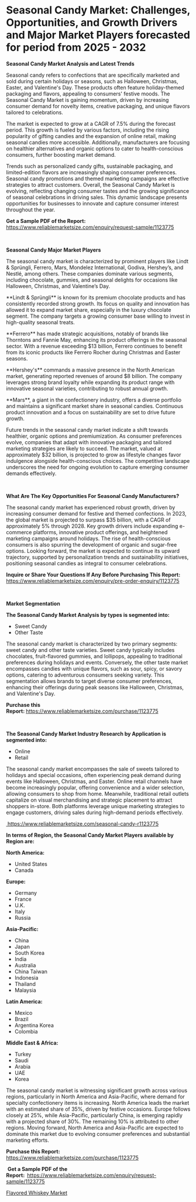 <p><h1>Seasonal Candy Market: Challenges, Opportunities, and Growth Drivers and Major Market Players forecasted for period from 2025 - 2032</h1></p><p><strong>Seasonal Candy Market Analysis and Latest Trends</strong></p>
<p><p>Seasonal candy refers to confections that are specifically marketed and sold during certain holidays or seasons, such as Halloween, Christmas, Easter, and Valentine's Day. These products often feature holiday-themed packaging and flavors, appealing to consumers' festive moods. The Seasonal Candy Market is gaining momentum, driven by increasing consumer demand for novelty items, creative packaging, and unique flavors tailored to celebrations.</p><p>The market is expected to grow at a CAGR of 7.5% during the forecast period. This growth is fueled by various factors, including the rising popularity of gifting candies and the expansion of online retail, making seasonal candies more accessible. Additionally, manufacturers are focusing on healthier alternatives and organic options to cater to health-conscious consumers, further boosting market demand. </p><p>Trends such as personalized candy gifts, sustainable packaging, and limited-edition flavors are increasingly shaping consumer preferences. Seasonal candy promotions and themed marketing campaigns are effective strategies to attract customers. Overall, the Seasonal Candy Market is evolving, reflecting changing consumer tastes and the growing significance of seasonal celebrations in driving sales. This dynamic landscape presents opportunities for businesses to innovate and capture consumer interest throughout the year.</p></p>
<p><strong>Get a Sample PDF of the Report:&nbsp;</strong> <a href="https://www.reliablemarketsize.com/enquiry/request-sample/1123775?utm_campaign=3525&utm_medium=2&utm_source=Github&utm_content=ia&utm_term=07042025&utm_id=seasonal-candy">https://www.reliablemarketsize.com/enquiry/request-sample/1123775</a></p>
<p>&nbsp;</p>
<p><strong>Seasonal Candy Major Market Players</strong></p>
<p><p>The seasonal candy market is characterized by prominent players like Lindt & Sprüngli, Ferrero, Mars, Mondelez International, Godiva, Hershey’s, and Nestlé, among others. These companies dominate various segments, including chocolate, gummies, and seasonal delights for occasions like Halloween, Christmas, and Valentine’s Day.</p><p>**Lindt & Sprüngli** is known for its premium chocolate products and has consistently recorded strong growth. Its focus on quality and innovation has allowed it to expand market share, especially in the luxury chocolate segment. The company targets a growing consumer base willing to invest in high-quality seasonal treats.</p><p>**Ferrero** has made strategic acquisitions, notably of brands like Thorntons and Fannie May, enhancing its product offerings in the seasonal sector. With a revenue exceeding $13 billion, Ferrero continues to benefit from its iconic products like Ferrero Rocher during Christmas and Easter seasons.</p><p>**Hershey's** commands a massive presence in the North American market, generating reported revenues of around $8 billion. The company leverages strong brand loyalty while expanding its product range with innovative seasonal varieties, contributing to robust annual growth.</p><p>**Mars**, a giant in the confectionery industry, offers a diverse portfolio and maintains a significant market share in seasonal candies. Continuous product innovation and a focus on sustainability are set to drive future growth.</p><p>Future trends in the seasonal candy market indicate a shift towards healthier, organic options and premiumization. As consumer preferences evolve, companies that adapt with innovative packaging and tailored marketing strategies are likely to succeed. The market, valued at approximately $32 billion, is projected to grow as lifestyle changes favor indulgence alongside health-conscious choices. The competitive landscape underscores the need for ongoing evolution to capture emerging consumer demands effectively.</p></p>
<p>&nbsp;</p>
<p><strong>What Are The Key Opportunities For Seasonal Candy Manufacturers?</strong></p>
<p><p>The seasonal candy market has experienced robust growth, driven by increasing consumer demand for festive and themed confections. In 2023, the global market is projected to surpass $35 billion, with a CAGR of approximately 5% through 2028. Key growth drivers include expanding e-commerce platforms, innovative product offerings, and heightened marketing campaigns around holidays. The rise of health-conscious consumers is also spurring the development of organic and sugar-free options. Looking forward, the market is expected to continue its upward trajectory, supported by personalization trends and sustainability initiatives, positioning seasonal candies as integral to consumer celebrations.</p></p>
<p><strong>Inquire or Share Your Questions If Any Before Purchasing This Report:</strong> <a href="https://www.reliablemarketsize.com/enquiry/pre-order-enquiry/1123775?utm_campaign=3525&utm_medium=2&utm_source=Github&utm_content=ia&utm_term=07042025&utm_id=seasonal-candy">https://www.reliablemarketsize.com/enquiry/pre-order-enquiry/1123775</a></p>
<p>&nbsp;</p>
<p><strong>Market Segmentation</strong></p>
<p><strong>The Seasonal Candy Market Analysis by types is segmented into:</strong></p>
<p><ul><li>Sweet Candy</li><li>Other Taste</li></ul></p>
<p><p>The seasonal candy market is characterized by two primary segments: sweet candy and other taste varieties. Sweet candy typically includes chocolates, fruit-flavored gummies, and lollipops, appealing to traditional preferences during holidays and events. Conversely, the other taste market encompasses candies with unique flavors, such as sour, spicy, or savory options, catering to adventurous consumers seeking variety. This segmentation allows brands to target diverse consumer preferences, enhancing their offerings during peak seasons like Halloween, Christmas, and Valentine's Day.</p></p>
<p><strong>Purchase this Report:&nbsp;</strong><a href="https://www.reliablemarketsize.com/purchase/1123775?utm_campaign=3525&utm_medium=2&utm_source=Github&utm_content=ia&utm_term=07042025&utm_id=seasonal-candy">https://www.reliablemarketsize.com/purchase/1123775</a></p>
<p>&nbsp;</p>
<p><strong>The Seasonal Candy Market Industry Research by Application is segmented into:</strong></p>
<p><ul><li>Online</li><li>Retail</li></ul></p>
<p><p>The seasonal candy market encompasses the sale of sweets tailored to holidays and special occasions, often experiencing peak demand during events like Halloween, Christmas, and Easter. Online retail channels have become increasingly popular, offering convenience and a wider selection, allowing consumers to shop from home. Meanwhile, traditional retail outlets capitalize on visual merchandising and strategic placement to attract shoppers in-store. Both platforms leverage unique marketing strategies to engage customers, driving sales during high-demand periods effectively.</p></p>
<p><a href="https://www.reliablemarketsize.com/seasonal-candy-r1123775?utm_campaign=3525&utm_medium=2&utm_source=Github&utm_content=ia&utm_term=07042025&utm_id=seasonal-candy">&nbsp;https://www.reliablemarketsize.com/seasonal-candy-r1123775</a></p>
<p><strong>In terms of Region, the Seasonal Candy Market Players available by Region are:</strong></p>
<p>
    <p> <strong> North America: </strong>
        <ul>
            <li>United States</li>
            <li>Canada</li>
        </ul>
        </p> 
    <p> <strong> Europe: </strong>
        <ul>
            <li>Germany</li>
            <li>France</li>
            <li>U.K.</li>
            <li>Italy</li>
            <li>Russia</li>
        </ul>
        </p> 
    <p> <strong> Asia-Pacific: </strong>
        <ul>
            <li>China</li>
            <li>Japan</li>
            <li>South Korea</li>
            <li>India</li>
            <li>Australia</li>
            <li>China Taiwan</li>
            <li>Indonesia</li>
            <li>Thailand</li>
            <li>Malaysia</li>
        </ul>
        </p> 
    <p> <strong> Latin America: </strong>
        <ul>
            <li>Mexico</li>
            <li>Brazil</li>
            <li>Argentina Korea</li>
            <li>Colombia</li>
        </ul>
        </p> 
    <p> <strong> Middle East & Africa: </strong>
        <ul>
            <li>Turkey</li>
            <li>Saudi</li>
            <li>Arabia</li>
            <li>UAE</li>
            <li>Korea</li>
        </ul>
    </p>
    </p>
<p><p>The seasonal candy market is witnessing significant growth across various regions, particularly in North America and Asia-Pacific, where demand for specialty confectionery items is increasing. North America leads the market with an estimated share of 35%, driven by festive occasions. Europe follows closely at 25%, while Asia-Pacific, particularly China, is emerging rapidly with a projected share of 30%. The remaining 10% is attributed to other regions. Moving forward, North America and Asia-Pacific are expected to dominate this market due to evolving consumer preferences and substantial marketing efforts.</p></p>
<p><strong>Purchase this Report: </strong><a href="https://www.reliablemarketsize.com/purchase/1123775?utm_campaign=3525&utm_medium=2&utm_source=Github&utm_content=ia&utm_term=07042025&utm_id=seasonal-candy">https://www.reliablemarketsize.com/purchase/1123775</a></p>
<p>&nbsp;<strong>Get a Sample PDF of the Report:&nbsp;&nbsp;</strong><a href="https://www.reliablemarketsize.com/enquiry/request-sample/1123775?utm_campaign=3525&utm_medium=2&utm_source=Github&utm_content=ia&utm_term=07042025&utm_id=seasonal-candy">https://www.reliablemarketsize.com/enquiry/request-sample/1123775</a></p>
<p><strong></strong></p>
<p><p><a href="https://github.com/chaiszepkadk/Market-Research-Report-List-1/blob/main/flavored-whiskey-market.md?utm_campaign=3525&utm_medium=2&utm_source=Github&utm_content=ia&utm_term=07042025&utm_id=seasonal-candy">Flavored Whiskey Market</a></p></p>